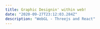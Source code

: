```yaml
---
title: Graphic Designin' within web!
date: "2020-09-27T23:12:03.284Z"
description: "WebGL - Threejs and React"
---
```

